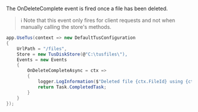 The OnDeleteComplete event is fired once a file has been deleted.

> :information_source: Note that this event only fires for client requests and not when manually calling the store's methods.

```csharp
app.UseTus(context => new DefaultTusConfiguration
{
    UrlPath = "/files",
    Store = new TusDiskStore(@"C:\tusfiles\"),
    Events = new Events
    {
        OnDeleteCompleteAsync = ctx =>
        {
            logger.LogInformation($"Deleted file {ctx.FileId} using {ctx.Store.GetType().FullName}");
            return Task.CompletedTask;
        }
    }
});
```